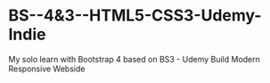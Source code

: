  # BS--4&3--HTML5-CSS3-Udemy-Indie
My solo learn with Bootstrap 4 based on BS3 - Udemy Build Modern Responsive Webside
